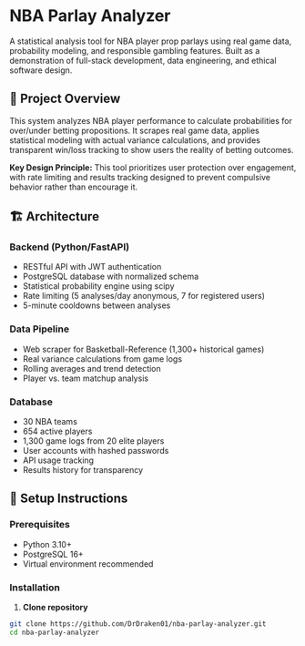 # NBA Parlay Analyzer

A statistical analysis tool for NBA player prop parlays using real game data, probability modeling, and responsible gambling features. Built as a demonstration of full-stack development, data engineering, and ethical software design.

## 🎯 Project Overview

This system analyzes NBA player performance to calculate probabilities for over/under betting propositions. It scrapes real game data, applies statistical modeling with actual variance calculations, and provides transparent win/loss tracking to show users the reality of betting outcomes.

**Key Design Principle:** This tool prioritizes user protection over engagement, with rate limiting and results tracking designed to prevent compulsive behavior rather than encourage it.

## 🏗️ Architecture

### Backend (Python/FastAPI)
- RESTful API with JWT authentication
- PostgreSQL database with normalized schema
- Statistical probability engine using scipy
- Rate limiting (5 analyses/day anonymous, 7 for registered users)
- 5-minute cooldowns between analyses

### Data Pipeline
- Web scraper for Basketball-Reference (1,300+ historical games)
- Real variance calculations from game logs
- Rolling averages and trend detection
- Player vs. team matchup analysis

### Database
- 30 NBA teams
- 654 active players
- 1,300 game logs from 20 elite players
- User accounts with hashed passwords
- API usage tracking
- Results history for transparency

## 🚀 Setup Instructions

### Prerequisites
- Python 3.10+
- PostgreSQL 16+
- Virtual environment recommended

### Installation

1. **Clone repository**
```bash
git clone https://github.com/DrDraken01/nba-parlay-analyzer.git
cd nba-parlay-analyzer
